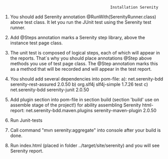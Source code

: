                                                    Installation Serenity

1. You should add Serenity annotation @RunWith(SerenityRunner.class) above test class.
   It let you run the JUnit test using the Serenity test runner.

2. Add @Steps annotation marks a Serenity step library, above the instance test page class.

3. The unit test is composed of logical steps, each of which will appear in the reports.
   That`s why you should place annotations @Step above  methods you use of test page class.
   The @Step annotation marks this as a method that will be recorded and will appear in the test report.

4. You should add several dependencies into pom-file:
   a)<!--for using Serenity-->:
        <dependency>
            <groupId>net.serenity-bdd</groupId>
            <artifactId>serenity-rest-assured</artifactId>
            <version>2.0.50</version>
        </dependency>
	b)<!--To enable default Serenity logging-->
        <dependency>
            <groupId>org.slf4j</groupId>
            <artifactId>slf4j-simple</artifactId>
            <version>1.7.26</version>
            <scope>test</scope>
        </dependency>
	c)<!--for SerenityRunner-->
	    <dependency>
            <groupId>net.serenity-bdd</groupId>
            <artifactId>serenity-junit</artifactId>
            <version>2.0.50</version>
		
5. Add plugin section into pom-file in section build (section 'build' use on assemble stage of the project!)
   for ability assembling Serenity html-report:
    <build>
        <plugins>
            <plugin>
                <groupId>net.serenity-bdd.maven.plugins</groupId>
                <artifactId>serenity-maven-plugin</artifactId>
                <version>2.0.50</version>
            </plugin>
        </plugins>
    </build>
	
6. Run Junit-tests

7. Сall command "mvn serenity:aggregate" into console after your build is done.

8. Run index.html (placed in folder <project directory>../target/site/serenity) and you will see Serenity report.